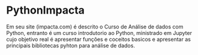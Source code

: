 # PythonImpacta

Em seu site (impacta.com) é descrito o Curso de Análise de dados com Python, entranto é um curso introdutorio ao Python, 
ministrado em Jupyter cujo objetivo real é apresentar funções e coceitos basicos e apresentar as principais bibliotecas pyhton para análise de dados. 
